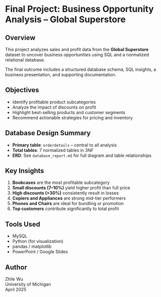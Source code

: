 # Final Project: Business Opportunity Analysis – Global Superstore

## Overview

This project analyzes sales and profit data from the **Global Superstore** dataset to uncover business opportunities using SQL and a normalized relational database.

The final outcome includes a structured database schema, SQL insights, a business presentation, and supporting documentation.


## Objectives

- Identify profitable product subcategories
- Analyze the impact of discounts on profit
- Highlight best-selling products and customer segments
- Recommend actionable strategies for pricing and inventory


## Database Design Summary

- **Primary table**: `orderdetails` – central to all analysis
- **Total tables**: 7 normalized tables in 3NF
- **ERD**: See `database_report.md` for full diagram and table relationships


## Key Insights

1. **Bookcases** are the most profitable subcategory
2. **Small discounts (7–10%)** yield higher profit than full price
3. **High discounts (>30%)** consistently result in losses
4. **Copiers and Appliances** are strong mid-tier performers
5. **Phones and Chairs** are ideal for bundling or promotion
6. **Top customers** contribute significantly to total profit


## Tools Used

- MySQL
- Python (for visualization)
- pandas / matplotlib
- PowerPoint / Google Slides


## Author

Zhile Wu <br>
University of Michigan <br>
April 2025

